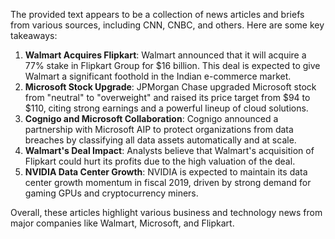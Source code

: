 The provided text appears to be a collection of news articles and briefs from various sources, including CNN, CNBC, and others. Here are some key takeaways:

1. **Walmart Acquires Flipkart**: Walmart announced that it will acquire a 77% stake in Flipkart Group for $16 billion. This deal is expected to give Walmart a significant foothold in the Indian e-commerce market.
2. **Microsoft Stock Upgrade**: JPMorgan Chase upgraded Microsoft stock from "neutral" to "overweight" and raised its price target from $94 to $110, citing strong earnings and a powerful lineup of cloud solutions.
3. **Cognigo and Microsoft Collaboration**: Cognigo announced a partnership with Microsoft AIP to protect organizations from data breaches by classifying all data assets automatically and at scale.
4. **Walmart's Deal Impact**: Analysts believe that Walmart's acquisition of Flipkart could hurt its profits due to the high valuation of the deal.
5. **NVIDIA Data Center Growth**: NVIDIA is expected to maintain its data center growth momentum in fiscal 2019, driven by strong demand for gaming GPUs and cryptocurrency miners.

Overall, these articles highlight various business and technology news from major companies like Walmart, Microsoft, and Flipkart.